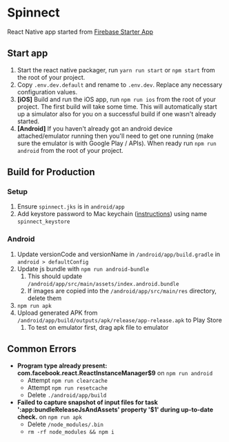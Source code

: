 # Spinnect

React Native app started from [Firebase Starter App](https://github.com/invertase/react-native-firebase-starter)
## Start app

1) Start the react native packager, run `yarn run start` or `npm start` from the root of your project.
1) Copy `.env.dev.default` and rename to `.env.dev`. Replace any necessary configuration values.
1) **[iOS]** Build and run the iOS app, run `npm run ios` from the root of your project. The first build will take some time. This will automatically start up a simulator also for you on a successful build if one wasn't already started.
1) **[Android]** If you haven't already got an android device attached/emulator running then you'll need to get one running (make sure the emulator is with Google Play / APIs). When ready run `npm run android` from the root of your project.

## Build for Production
### Setup
1) Ensure `spinnect.jks` is in `android/app`
1) Add keystore password to Mac keychain ([instructions](https://pilloxa.gitlab.io/posts/safer-passwords-in-gradle/)) using name `spinnect_keystore`

### Android
1) Update versionCode and versionName in `/android/app/build.gradle` in `android > defaultConfig`
1) Update js bundle with `npm run android-bundle`
   1) This should update `/android/app/src/main/assets/index.android.bundle`
   1) If images are copied into the `/android/app/src/main/res` directory, delete them
1) `npm run apk`
1) Upload generated APK from `/android/app/build/outputs/apk/release/app-release.apk` to Play Store
   1) To test on emulator first, drag apk file to emulator

## Common Errors

* **Program type already present: com.facebook.react.ReactInstanceManager$9** on `npm run android`
  * Attempt `npm run clearcache`
  * Attempt `npm run resetcache`
  * Delete `./android/app/build`
* **Failed to capture snapshot of input files for task ':app:bundleReleaseJsAndAssets' property '$1' during up-to-date check.** on `npm run apk`
  * Delete `/node_modules/.bin`
  * `rm -rf node_modules && npm i`

